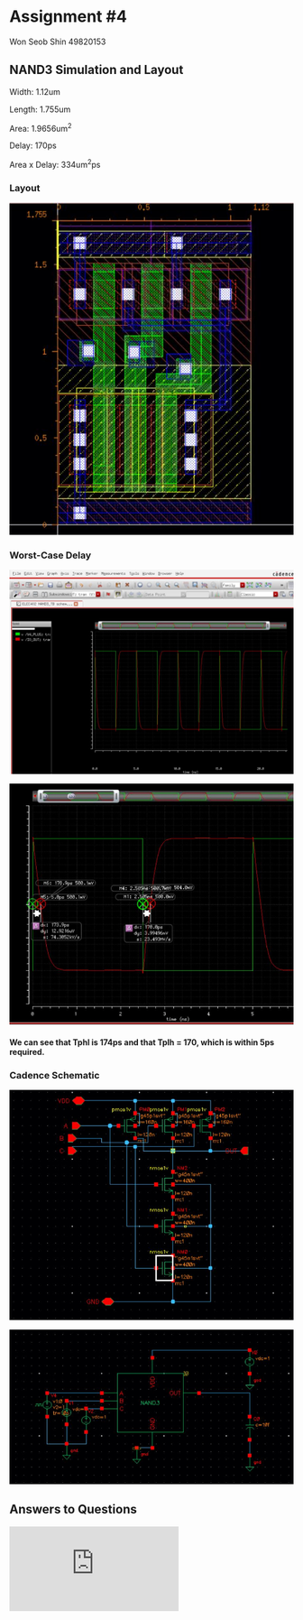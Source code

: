 Assignment #4
=============
Won Seob Shin
49820153


NAND3 Simulation and Layout
-------
Width: 1.12um

Length: 1.755um

Area: 1.9656um<sup>2</sup>

Delay: 170ps

Area x Delay:  334um<sup>2</sup>ps

### Layout

![Layout](https://github.com/wonseobshin/402Project4-NAND3/blob/master/layout.JPG)

### Worst-Case Delay

![Delay](https://github.com/wonseobshin/402Project4-NAND3/blob/master/Capture.JPG)

![DelayZoomed](https://github.com/wonseobshin/402Project4-NAND3/blob/master/ruler%20difference.JPG)
#### We can see that Tphl is 174ps and that Tplh = 170, which is within 5ps required.

### Cadence Schematic

![NAND3](https://github.com/wonseobshin/402Project4-NAND3/blob/master/schematic.JPG)

![TB](https://github.com/wonseobshin/402Project4-NAND3/blob/master/TB.JPG)

## Answers to Questions

![rest](https://github.com/wonseobshin/402Project4-NAND3/blob/master/ELEC%20402%20nand3.pdf)
